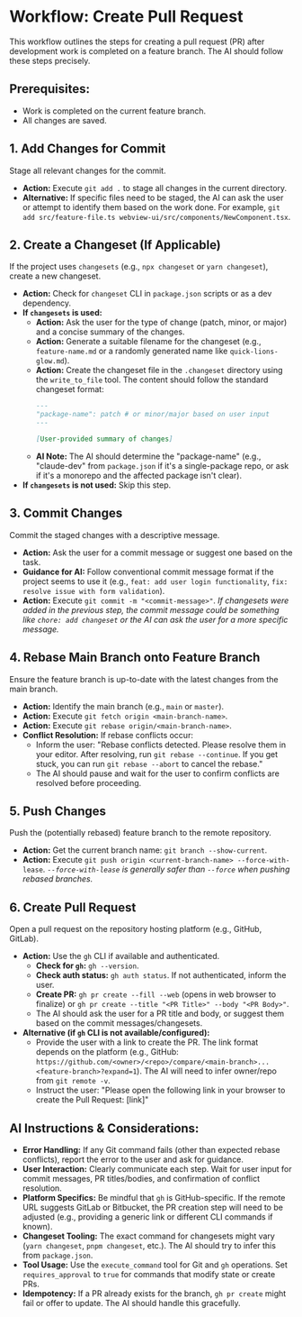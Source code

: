 # Workflow: Create Pull Request

This workflow outlines the steps for creating a pull request (PR) after development work is completed on a feature branch. The AI should follow these steps precisely.

## Prerequisites:
-   Work is completed on the current feature branch.
-   All changes are saved.

## 1. Add Changes for Commit

Stage all relevant changes for the commit.
- **Action:** Execute `git add .` to stage all changes in the current directory.
- **Alternative:** If specific files need to be staged, the AI can ask the user or attempt to identify them based on the work done. For example, `git add src/feature-file.ts webview-ui/src/components/NewComponent.tsx`.

## 2. Create a Changeset (If Applicable)

If the project uses `changesets` (e.g., `npx changeset` or `yarn changeset`), create a new changeset.
- **Action:** Check for `changeset` CLI in `package.json` scripts or as a dev dependency.
- **If `changesets` is used:**
    - **Action:** Ask the user for the type of change (patch, minor, or major) and a concise summary of the changes.
    - **Action:** Generate a suitable filename for the changeset (e.g., `feature-name.md` or a randomly generated name like `quick-lions-glow.md`).
    - **Action:** Create the changeset file in the `.changeset` directory using the `write_to_file` tool. The content should follow the standard changeset format:
      ```md
      ---
      "package-name": patch # or minor/major based on user input
      ---

      [User-provided summary of changes]
      ```
    - **AI Note:** The AI should determine the "package-name" (e.g., "claude-dev" from `package.json` if it's a single-package repo, or ask if it's a monorepo and the affected package isn't clear).
- **If `changesets` is not used:** Skip this step.

## 3. Commit Changes

Commit the staged changes with a descriptive message.
- **Action:** Ask the user for a commit message or suggest one based on the task.
- **Guidance for AI:** Follow conventional commit message format if the project seems to use it (e.g., `feat: add user login functionality`, `fix: resolve issue with form validation`).
- **Action:** Execute `git commit -m "<commit-message>"`.
  *If changesets were added in the previous step, the commit message could be something like `chore: add changeset` or the AI can ask the user for a more specific message.*

## 4. Rebase Main Branch onto Feature Branch

Ensure the feature branch is up-to-date with the latest changes from the main branch.
- **Action:** Identify the main branch (e.g., `main` or `master`).
- **Action:** Execute `git fetch origin <main-branch-name>`.
- **Action:** Execute `git rebase origin/<main-branch-name>`.
- **Conflict Resolution:** If rebase conflicts occur:
    - Inform the user: "Rebase conflicts detected. Please resolve them in your editor. After resolving, run `git rebase --continue`. If you get stuck, you can run `git rebase --abort` to cancel the rebase."
    - The AI should pause and wait for the user to confirm conflicts are resolved before proceeding.

## 5. Push Changes

Push the (potentially rebased) feature branch to the remote repository.
- **Action:** Get the current branch name: `git branch --show-current`.
- **Action:** Execute `git push origin <current-branch-name> --force-with-lease`.
  *`--force-with-lease` is generally safer than `--force` when pushing rebased branches.*

## 6. Create Pull Request

Open a pull request on the repository hosting platform (e.g., GitHub, GitLab).
- **Action:** Use the `gh` CLI if available and authenticated.
    - **Check for `gh`:** `gh --version`.
    - **Check auth status:** `gh auth status`. If not authenticated, inform the user.
    - **Create PR:** `gh pr create --fill --web` (opens in web browser to finalize) or `gh pr create --title "<PR Title>" --body "<PR Body>"`.
    - The AI should ask the user for a PR title and body, or suggest them based on the commit messages/changesets.
- **Alternative (if `gh` CLI is not available/configured):**
    - Provide the user with a link to create the PR. The link format depends on the platform (e.g., GitHub: `https://github.com/<owner>/<repo>/compare/<main-branch>...<feature-branch>?expand=1`). The AI will need to infer owner/repo from `git remote -v`.
    - Instruct the user: "Please open the following link in your browser to create the Pull Request: [link]"

## AI Instructions & Considerations:

*   **Error Handling:** If any Git command fails (other than expected rebase conflicts), report the error to the user and ask for guidance.
*   **User Interaction:** Clearly communicate each step. Wait for user input for commit messages, PR titles/bodies, and confirmation of conflict resolution.
*   **Platform Specifics:** Be mindful that `gh` is GitHub-specific. If the remote URL suggests GitLab or Bitbucket, the PR creation step will need to be adjusted (e.g., providing a generic link or different CLI commands if known).
*   **Changeset Tooling:** The exact command for changesets might vary (`yarn changeset`, `pnpm changeset`, etc.). The AI should try to infer this from `package.json`.
*   **Tool Usage:** Use the `execute_command` tool for Git and `gh` operations. Set `requires_approval` to `true` for commands that modify state or create PRs.
*   **Idempotency:** If a PR already exists for the branch, `gh pr create` might fail or offer to update. The AI should handle this gracefully.
